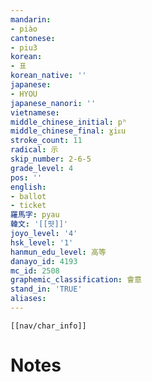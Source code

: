 ```yaml
---
mandarin:
- piào
cantonese:
- piu3
korean:
- 표
korean_native: ''
japanese:
- HYOU
japanese_nanori: ''
vietnamese:
middle_chinese_initial: pʰ
middle_chinese_final: ɣiᴇu
stroke_count: 11
radical: 示
skip_number: 2-6-5
grade_level: 4
pos: ''
english:
- ballot
- ticket
羅馬字: pyau
韓文: '[[퍗]]'
joyo_level: '4'
hsk_level: '1'
hanmun_edu_level: 高等
danayo_id: 4193
mc_id: 2508
graphemic_classification: 會意
stand_in: 'TRUE'
aliases:
---
```

```meta-bind-embed
[[nav/char_info]]
```

# Notes

